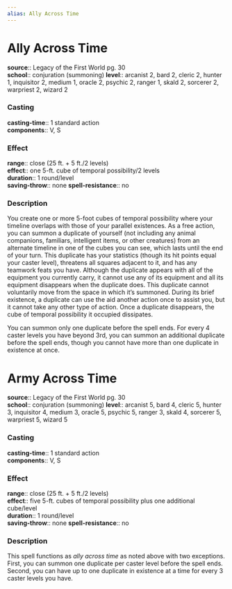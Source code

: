 ```yaml
---
alias: Ally Across Time
---
```


# Ally Across Time 

**source**:: Legacy of the First World pg. 30  
**school**:: conjuration (summoning)
**level**:: arcanist 2, bard 2, cleric 2, hunter 1, inquisitor 2, medium 1, oracle 2, psychic 2, ranger 1, skald 2, sorcerer 2, warpriest 2, wizard 2

### Casting 

**casting-time**:: 1 standard action  
**components**:: V, S

### Effect 

**range**:: close (25 ft. + 5 ft./2 levels)  
**effect**:: one 5-ft. cube of temporal possibility/2 levels  
**duration**:: 1 round/level  
**saving-throw**:: none
**spell-resistance**:: no

### Description 

You create one or more 5-foot cubes of temporal possibility where your timeline overlaps with those of your parallel existences. As a free action, you can summon a duplicate of yourself (not including any animal companions, familiars, intelligent items, or other creatures) from an alternate timeline in one of the cubes you can see, which lasts until the end of your turn. This duplicate has your statistics (though its hit points equal your caster level), threatens all squares adjacent to it, and has any teamwork feats you have. Although the duplicate appears with all of the equipment you currently carry, it cannot use any of its equipment and all its equipment disappears when the duplicate does. This duplicate cannot voluntarily move from the space in which it’s summoned. During its brief existence, a duplicate can use the aid another action once to assist you, but it cannot take any other type of action. Once a duplicate disappears, the cube of temporal possibility it occupied dissipates.  
  
You can summon only one duplicate before the spell ends. For every 4 caster levels you have beyond 3rd, you can summon an additional duplicate before the spell ends, though you cannot have more than one duplicate in existence at once.

# Army Across Time 

**source**:: Legacy of the First World pg. 30  
**school**:: conjuration (summoning)
**level**:: arcanist 5, bard 4, cleric 5, hunter 3, inquisitor 4, medium 3, oracle 5, psychic 5, ranger 3, skald 4, sorcerer 5, warpriest 5, wizard 5

### Casting 

**casting-time**:: 1 standard action  
**components**:: V, S

### Effect 

**range**:: close (25 ft. + 5 ft./2 levels)  
**effect**:: five 5-ft. cubes of temporal possibility plus one additional cube/level  
**duration**:: 1 round/level  
**saving-throw**:: none
**spell-resistance**:: no

### Description 

This spell functions as *ally across time* as noted above with two exceptions. First, you can summon one duplicate per caster level before the spell ends. Second, you can have up to one duplicate in existence at a time for every 3 caster levels you have.

